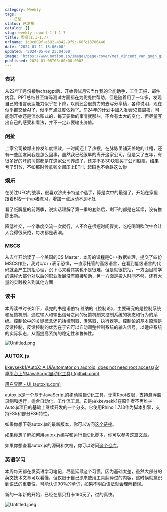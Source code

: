 ```yaml
---
category: Weekly
tags:
  - 总结
status: 已发布
catalog: []
slug: weekly-report-1-1-1-7
title: 周报(1.1-1.7)
urlname: 1c8c009f-e692-4342-9f9c-66fc13786446
date: '2024-01-11 18:06:00'
updated: '2024-05-08 23:04:00'
image: 'https://www.notion.so/images/page-cover/met_vincent_van_gogh_ginoux.jpg'
published: 2024-01-08T08:00:00.000Z
---
```


### 表达


从22年11月份接触chatgpt后，开始尝试用它当作我的全能助手，工作汇报，邮件内容，PPT总结甚至编码测试方面都在为我提供帮助，但是随着用了一年多，发现自己的语言表达能力似乎在下降，以前还会很费力的去写分享稿，各种说明，现在似乎都交给AI了，似乎有点过度依赖了。在24年的计划中加入发表52篇周报，可能刚开始还是流水账式的，每天要做的事情就那些，不会有太大的变化，但尽量写出自己的感受和看法，并不一定非要输出价值。


### 闲扯


上家公司被爆出停发年度绩效，一时间还上了热搜，在脉脉里铺天盖地的吐槽，还有一些朋友问我是怎么回事，虽然我已经很早的离开这家公司，但是呆了五年，有很多好的坏的习惯都是在这家公司养成了，还差不多30块钱买了公司股票，结果亏了51%，不如那时候拿钱全部压上ETH，起码也不会跌这么惨


### 娱乐


在关注UFC的战事，很喜欢沙夫卡特这个选手，算是次中的最强了，开始在家里跟着B站一个up猪练习，增加一点运动不是坏处


看了纸牌屋的前两季，说实话理解了第一季的套路后，剩下的都是在延续，没有推陈出新。


降低社交，一个季度交流一次就行，人不会在很短时间骤变，吃吃喝喝吹吹牛会让人变得很厌倦，每次都是表演。


### MSCS


从去年开始读了一个美国的CS Master，本周的课程是C++数据处理，提交了四份MSCS作业，我对c/c++表示恐惧，一直写托管的高级语言，在看到低级语言的代码就会产生抗拒心理，沉下心来看其实也不是很难，但是就很抗拒，一方面目前学的课程大部分对以后的职业发展没有直接帮助，另一方面是投入时间不够，还有大量的实践投入到其他方面


### 读书


本周读书时长如下，读完的书是诺伯特·维纳的《控制论》，主要研究的是控制系统和反馈机制，通过输入和输出信号之间的反馈机制来控制系统的状态和行为的系统。控制论中的关键概念还包括控制器、传感器、执行器等。控制论的基本原理是反馈控制，反馈控制的优势在于它可以自动调整控制系统的输入信号，以适应系统的实际状态，从而提高系统的稳定性和鲁棒性。


![Untitled.png](https://prod-files-secure.s3.us-west-2.amazonaws.com/5d24fe63-e567-4804-86f9-9fdc62e13082/4d744901-b410-4924-8554-36cce6e9aab7/Untitled.png?X-Amz-Algorithm=AWS4-HMAC-SHA256&X-Amz-Content-Sha256=UNSIGNED-PAYLOAD&X-Amz-Credential=ASIAZI2LB466VUM7CIUJ%2F20250220%2Fus-west-2%2Fs3%2Faws4_request&X-Amz-Date=20250220T053726Z&X-Amz-Expires=3600&X-Amz-Security-Token=IQoJb3JpZ2luX2VjEI7%2F%2F%2F%2F%2F%2F%2F%2F%2F%2FwEaCXVzLXdlc3QtMiJHMEUCIByHYclnDiZggK6R4gYYMMI%2B1MFXJqJjBoS3uxseAp2YAiEA4sNsAn8kQq3Br7CxOJaLjmqCOjG8S%2FtN4t1%2Bn%2BTdAtAqiAQItv%2F%2F%2F%2F%2F%2F%2F%2F%2F%2FARAAGgw2Mzc0MjMxODM4MDUiDOHTnCXuluZSY85K5CrcAxsJPDfgRfOuPLgJSm6%2B1aiWX0NA45PPom0XHfbG1DZsqyC3TvGconEuX3MzWRNayqOWWjV7JbRFEAwjxAOXfTG2vxo02s6kcJJshl0hH8ovepW5WDKKW%2FHaEshbUExV69ue7hjzx6FoBst3NtCmmSJRt2lKW201HhCHYjp8ScFYLMBuc%2Fid%2Fgspj7EiQFV8HOVXUGQOSRW0F1k7IBrGJwsb9QV4SR5gEFOvSVDQUgnneLAMxQIGoSYZYQ0LAX3Ic77vOz8xoSb1NdM2Sym%2F1bJqczB%2Fo0xX02XbXamTeAdf5LHB8D5iIlvkjCcUQuXmnqRTlNbGszcz8ZJ7tJugQrThyri0YGGeNuM%2FBXSb2sqHL0TrB5%2FxriNX6Q0rgkXtqKOZgVlC1dWC%2BIbiiuvjIjMu%2F0nfGPTvnecZoIQ46gjfytPZ9uPC3m6hhyZZzcHMW%2B4exBnkDsbXPw4iq2ZREwnG8JU%2Fy8oV7g8CsGBIEcgBxDwptSpTx8WNG71Jlx8wLcqTL1Un4YQBTzrb2%2F%2Bra1J%2FgBF9HZLK%2Fj0J6ENe4%2F3lAaFu9I6Qnofsu1U38KdyaewuklvPzcPFFcgne2tGN4b08wD%2F%2FQk1U5J0JqSukLWaJfkh%2Fq9PZbPVkx%2FoMKT82r0GOqUBOdDzzkzYctY0%2FzDBNYh0oCoHL%2FEc9%2FQZcFqMXEU0LOT7nt9K4s9W7cwq%2B%2Fv2qYH7JKT3iPZDvKvP7sTTDFSJGphE%2FCpJJKphW8fuaDdjV672raE6mTDjIZxj54frtXltSz8lj0gelSDMgZBJLuq1LSDC9edMIR4DL7H0zyYQkPxlyS9RVevJ8Px1Z3j6S2IF5XE6LxDTER7OmbH6czQxHhdLeJP4&X-Amz-Signature=4fc5be06988eddfdffadf0bbb526aa073556a3dbe7f7074f1112103bdbfa2296&X-Amz-SignedHeaders=host&x-id=GetObject)


### AUTOX.js


[kkevsekk1/AutoX: A UiAutomator on android, does not need root access(安卓平台上的JavaScript自动化工具) (github.com)](https://github.com/kkevsekk1/AutoX)


[用户界面 - UI (autoxjs.com)](http://doc.autoxjs.com/#/ui)


autox.js是一个基于JavaScript的移动端自动化工具，无需Root权限，支持悬浮窗录制和运行，适合自动化、工作流工具。它是由kkevsekk1在原作者不再维护Auto.js项目的基础上继续开发的一个分支。它使用Rhino 1.7.13作为脚本引擎，支持ES5和部分ES6特性。


如果你想下载autox.js的最新版本，你可以访问[这个链接](https://github.com/kkevsekk1/AutoX/releases)。


如果你想了解如何用autox.js编写和运行自动化脚本，你可以参考[这篇文章](https://www.cnblogs.com/ghj1976/p/autoxjs.html)。


如果你想查看autox.js的源码和文档，你可以访问[这个仓库](https://github.com/kkevsekk1/AutoX)。


### 英语学习


本周每天都在发英语学习笔记，尽量延续这个习惯，因为基础太差，虽然大部分的英文技术文章可以看懂，但仅限于自己原来使用工具翻译过的内容，这时候就意识到语法的重要性，可能认识90%的单词，如果不明白语法就会理解错误。


新的一年新的开始，已经在扇贝打卡190天了，过的真快。


![Untitled.jpeg](https://prod-files-secure.s3.us-west-2.amazonaws.com/5d24fe63-e567-4804-86f9-9fdc62e13082/c04d3014-4bd3-4142-a613-19220f0a3512/Untitled.jpeg?X-Amz-Algorithm=AWS4-HMAC-SHA256&X-Amz-Content-Sha256=UNSIGNED-PAYLOAD&X-Amz-Credential=ASIAZI2LB466VUM7CIUJ%2F20250220%2Fus-west-2%2Fs3%2Faws4_request&X-Amz-Date=20250220T053726Z&X-Amz-Expires=3600&X-Amz-Security-Token=IQoJb3JpZ2luX2VjEI7%2F%2F%2F%2F%2F%2F%2F%2F%2F%2FwEaCXVzLXdlc3QtMiJHMEUCIByHYclnDiZggK6R4gYYMMI%2B1MFXJqJjBoS3uxseAp2YAiEA4sNsAn8kQq3Br7CxOJaLjmqCOjG8S%2FtN4t1%2Bn%2BTdAtAqiAQItv%2F%2F%2F%2F%2F%2F%2F%2F%2F%2FARAAGgw2Mzc0MjMxODM4MDUiDOHTnCXuluZSY85K5CrcAxsJPDfgRfOuPLgJSm6%2B1aiWX0NA45PPom0XHfbG1DZsqyC3TvGconEuX3MzWRNayqOWWjV7JbRFEAwjxAOXfTG2vxo02s6kcJJshl0hH8ovepW5WDKKW%2FHaEshbUExV69ue7hjzx6FoBst3NtCmmSJRt2lKW201HhCHYjp8ScFYLMBuc%2Fid%2Fgspj7EiQFV8HOVXUGQOSRW0F1k7IBrGJwsb9QV4SR5gEFOvSVDQUgnneLAMxQIGoSYZYQ0LAX3Ic77vOz8xoSb1NdM2Sym%2F1bJqczB%2Fo0xX02XbXamTeAdf5LHB8D5iIlvkjCcUQuXmnqRTlNbGszcz8ZJ7tJugQrThyri0YGGeNuM%2FBXSb2sqHL0TrB5%2FxriNX6Q0rgkXtqKOZgVlC1dWC%2BIbiiuvjIjMu%2F0nfGPTvnecZoIQ46gjfytPZ9uPC3m6hhyZZzcHMW%2B4exBnkDsbXPw4iq2ZREwnG8JU%2Fy8oV7g8CsGBIEcgBxDwptSpTx8WNG71Jlx8wLcqTL1Un4YQBTzrb2%2F%2Bra1J%2FgBF9HZLK%2Fj0J6ENe4%2F3lAaFu9I6Qnofsu1U38KdyaewuklvPzcPFFcgne2tGN4b08wD%2F%2FQk1U5J0JqSukLWaJfkh%2Fq9PZbPVkx%2FoMKT82r0GOqUBOdDzzkzYctY0%2FzDBNYh0oCoHL%2FEc9%2FQZcFqMXEU0LOT7nt9K4s9W7cwq%2B%2Fv2qYH7JKT3iPZDvKvP7sTTDFSJGphE%2FCpJJKphW8fuaDdjV672raE6mTDjIZxj54frtXltSz8lj0gelSDMgZBJLuq1LSDC9edMIR4DL7H0zyYQkPxlyS9RVevJ8Px1Z3j6S2IF5XE6LxDTER7OmbH6czQxHhdLeJP4&X-Amz-Signature=658328532caa5860dbf1db904d7009696d68d31fb9cf669014d828ce89de25bf&X-Amz-SignedHeaders=host&x-id=GetObject)

